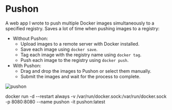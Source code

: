 # Pushon
A web app I wrote to push multiple Docker images simultaneously to a specified registry.
Saves a lot of time when pushing images to a registry:
* Without Pushon:
  * Upload images to a remote server with Docker installed.
  * Save each image using ```docker save```.
  * Tag each image with the registry name using ```docker tag```.
  * Push each image to the registry using ```docker push```.
* With Pushon:
  * Drag and drop the images to Pushon or select them manually.
  * Submit the images and wait for the process to complete.
  
<img src="https://i.imgur.com/mu2a05J.png" alt="pushon"/>

docker run -d --restart always -v /var/run/docker.sock:/var/run/docker.sock -p 8080:8080 --name pushon -it pushon:latest
